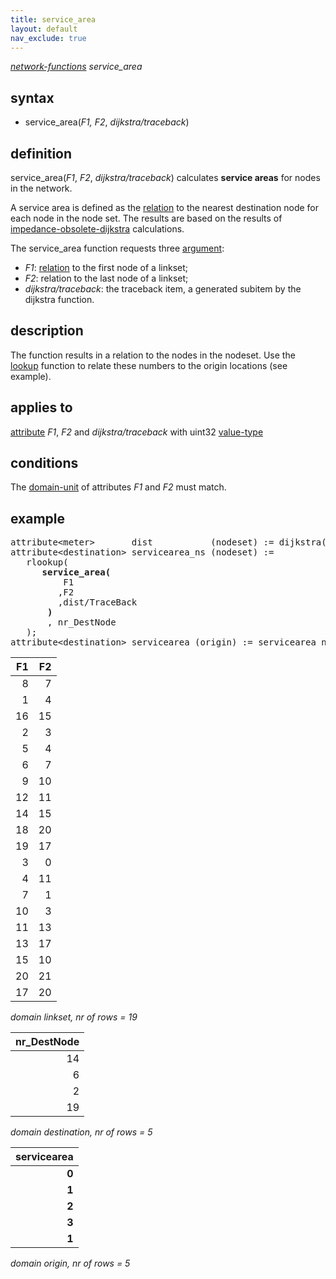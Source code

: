 ```yaml
---
title: service_area
layout: default
nav_exclude: true
---
```

*[network-functions](network-functions) service_area*

## syntax

- service_area(*F1,* *F2*, *dijkstra/traceback*)

## definition

service_area(*F1*, *F2*, *dijkstra/traceback*) calculates **service areas** for nodes in the network.

A service area is defined as the [relation](relation) to the nearest destination node for each node in the node set. The results are based on the results of [impedance-obsolete-dijkstra](impedance-obsolete-dijkstra) calculations.

The service_area function requests three [argument](argument):
- *F1*: [relation](relation) to the first node of a linkset;
- *F2*: relation to the last node of a linkset;
- *dijkstra/traceback*: the traceback item, a generated subitem by the dijkstra function.

## description

The function results in a relation to the nodes in the nodeset. Use the [lookup](lookup) function to relate these numbers to the origin locations (see example).

## applies to

[attribute](attribute) *F1*, *F2* and *dijkstra/traceback* with uint32 [value-type](value-type)

## conditions

The [domain-unit](domain-unit) of attributes *F1* and *F2* must match.

## example
<pre>
attribute&lt;meter&gt;       dist           (nodeset) := dijkstra(dist, F1, F2, nr_DestNode);
attribute&lt;destination&gt; servicearea_ns (nodeset) := 
   rlookup(
      <B>service_area(</B>
          F1 
         ,F2
         ,dist/TraceBack
       <B>)</B>
       , nr_DestNode
   ); 
attribute&lt;destination&gt; servicearea (origin) := servicearea_ns[nr_OrgNode];
</pre>

| F1  | F2  |
|----:|----:|
| 8   | 7   |
| 1   | 4   |
| 16  | 15  |
| 2   | 3   |
| 5   | 4   |
| 6   | 7   |
| 9   | 10  |
| 12  | 11  |
| 14  | 15  |
| 18  | 20  |
| 19  | 17  |
| 3   | 0   |
| 4   | 11  |
| 7   | 1   |
| 10  | 3   |
| 11  | 13  |
| 13  | 17  |
| 15  | 10  |
| 20  | 21  |
| 17  | 20  |

*domain linkset, nr of rows = 19*

| nr_DestNode |
|------------:|
| 14          |
| 6           |
| 2           |
| 19          |

*domain destination, nr of rows = 5*

| **servicearea** |
|----------------:|
| **0**           |
| **1**           |
| **2**           |
| **3**           |
| **1**           |

*domain origin, nr of rows = 5*